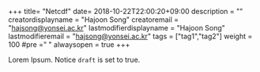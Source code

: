 +++
title= "Netcdf"
date= 2018-10-22T22:00:20+09:00
description = ""
creatordisplayname = "Hajoon Song"
creatoremail = "hajsong@yonsei.ac.kr"
lastmodifierdisplayname = "Hajoon Song"
lastmodifieremail = "hajsong@yonsei.ac.kr"
tags = ["tag1","tag2"]
weight = 100
#pre ="<i class='fa fa-edit' ></i> "
alwaysopen = true
+++

Lorem Ipsum.
Notice `draft` is set to true.
